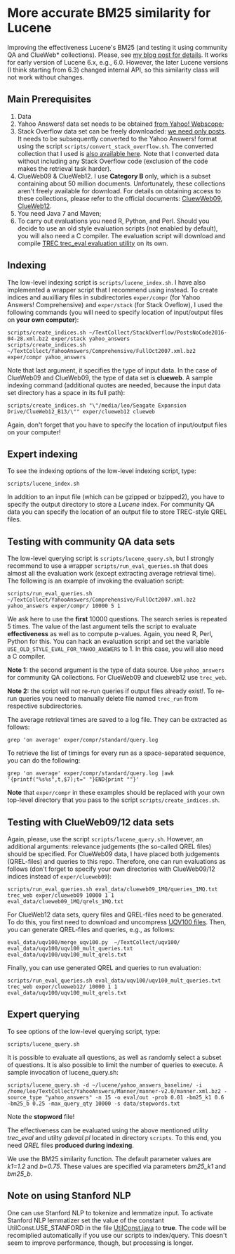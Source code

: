 More accurate BM25 similarity for Lucene
=================
Improving the effectiveness Lucene's BM25 (and testing it using community QA and ClueWeb* collections). Please, see [my blog post for details](http://searchivarius.org/blog/accurate-bm25-similarity-lucene-follow). It works for early version of Lucene 6.x, e.g., 6.0. However, the later Lucene versions (I think starting from 6.3) changed internal API, so this similarity class will not work without changes.

Main Prerequisites
-----------------------

1. Data
 1. Yahoo Answers! data set needs to be obtained [from Yahoo! Webscope](http://webscope.sandbox.yahoo.com/catalog.php?datatype=l);
 2. Stack Overflow data set can be freely downloaded: [we need only posts](https://archive.org/download/stackexchange/stackoverflow.com-Posts.7z). It needs to be subsequently converted to the Yahoo Answers! format using the script ``scripts/convert_stack_overflow.sh``. The converted collection that I used is [also available here](https://s3.amazonaws.com/RemoteDisk/TextCollections/StackExchange/StackOverflow/PostsNoCode2016-04-28.xml.bz2). Note that I converted data without including any Stack Overflow code (exclusion of the code makes the retrieval task harder).
 3. ClueWeb09 & ClueWeb12. I use **Category B** only, which is a subset containing about 50 million documents. Unfortunately, these collections aren't freely available for download. For details on obtaining access to these collections, please refer to the official documents: [CluewWeb09](http://lemurproject.org/clueweb09/index.php#Obtaining), [ClueWeb12](http://lemurproject.org/clueweb12/index.php#Obtaining).
2. You need Java 7 and Maven;
3. To carry out evaluations you need R, Python, and Perl. Should you decide to use an old style evaluation scripts (not enabled by default), you will also need a C compiler. The evaluation script will download and compile [TREC trec_eval evaluation utility](http://trec.nist.gov/trec_eval/) on its own.

Indexing
-----------------------

The low-level indexing script is ``scripts/lucene_index.sh``. I have also implemented a wrapper script that I recommend using instead. To create indices and auxilliary files in subdirectories ``exper/compr`` (for Yahoo Answers! Comprehensive) and ``exper/stack`` (for Stack Oveflow), I used the following commands (you will need to specify location of input/output files on **your own computer**):
```
scripts/create_indices.sh ~/TextCollect/StackOverflow/PostsNoCode2016-04-28.xml.bz2 exper/stack yahoo_answers
scripts/create_indices.sh ~/TextCollect/YahooAnswers/Comprehensive/FullOct2007.xml.bz2 exper/compr yahoo_answers
```
Note that last argument, it specifies the type of input data. In the case of ClueWeb09 and ClueWeb09, the type of data set is **clueweb**. A sample indexing command (additional quotes are needed, because the input data set directory has a space in its full path):
```
scripts/create_indices.sh "\"/media/leo/Seagate Expansion Drive/ClueWeb12_B13/\"" exper/clueweb12 clueweb
```
Again, don't forget that you have to specify the location of input/output files on your computer!

Expert indexing 
------------------------

To see the indexing options of the low-level indexing script, type:
```
scripts/lucene_index.sh
```
In addition to an input file (which can be gzipped or bzipped2), you have to specify the output directory to store a *Lucene* index. For community QA data you can specify the location of an output file to store TREC-style QREL files.


Testing with community QA data sets
-----------------------

The low-level querying script is ``scripts/lucene_query.sh``, but I strongly recommend to use a wrapper ``scripts/run_eval_queries.sh`` that does almost all the evaluation work (except extracting average retrieval time). The following is an example of invoking the evaluation script:
```
scripts/run_eval_queries.sh ~/TextCollect/YahooAnswers/Comprehensive/FullOct2007.xml.bz2 yahoo_answers exper/compr/ 10000 5 1
```
We ask here to use the **first** 10000 questions. The search series is repeated 5 times. The value of the last argument tells the script to evaluate **effectiveness** as well as to compute p-values. Again, you need R, Perl, Python for this. You can hack an evaluation script and set the variable ``USE_OLD_STYLE_EVAL_FOR_YAHOO_ANSWERS`` to 1. In this case, you will also need a C compiler.

**Note 1:** the second argument is the type of data source. Use ``yahoo_answers`` for community QA collections. For ClueWeb09 and clueweb12 use ``trec_web``.

**Note 2:** the script will not re-run queries if output files already exist!. To re-run queries you need to manually delete file named ``trec_run``
from respective subdirectories.

The average retrieval times are saved to a log file. They can be extracted as follows:
```
grep 'on average' exper/compr/standard/query.log
```
To retrieve the list of timings for every run as a space-separated sequence, you can do the following:
```
grep 'on average' exper/compr/standard/query.log |awk '{printf("%s%s",t,$7);t=" "}END{print ""}'
```
**Note** that ``exper/compr`` in these examples should be replaced with your own top-level directory that you pass to the script ``scripts/create_indices.sh``.

Testing with ClueWeb09/12 data sets
-----------------------
Again, please, use the script ``scripts/lucene_query.sh``. However, an additional arguments: relevance judgements (the so-called QREL files) should be specified. For ClueWeb09 data, I have placed both judgements (QREL-files) and queries to this repo. Therefore, one can run evaluations as follows (don't forget to specify your own directories with ClueWeb09/12 indices instead of ``exper/clueweb09``):
```
scripts/run_eval_queries.sh eval_data/clueweb09_1MQ/queries_1MQ.txt trec_web exper/clueweb09 10000 1 1 eval_data/clueweb09_1MQ/qrels_1MQ.txt
```
For ClueWeb12 data sets, query files and QREL-files need to be generated. To do this, you first need to download and uncompress [UQV100 files](https://figshare.com/articles/_/3180694). Then, you can generate QREL-files and queries, e.g., as follows:
```
eval_data/uqv100/merge_uqv100.py  ~/TextCollect/uqv100/ eval_data/uqv100/uqv100_mult_queries.txt eval_data/uqv100/uqv100_mult_qrels.txt
```
Finally, you can use generated QREL and queries to run evaluation:
```
scripts/run_eval_queries.sh eval_data/uqv100/uqv100_mult_queries.txt trec_web exper/clueweb12/ 10000 1 1 eval_data/uqv100/uqv100_mult_qrels.txt 
```

Expert querying
-----------------------

To see options of the low-level querying script, type:
```
scripts/lucene_query.sh
```
It is possible to evaluate all questions, as well as randomly select a subset of questions. It is also possible to limit the number of queries to execute. A sample invocation of lucene_query.sh:
```
scripts/lucene_query.sh -d ~/lucene/yahoo_answers_baseline/ -i /home/leo/TextCollect/YahooAnswers/Manner/manner-v2.0/manner.xml.bz2 -source_type "yahoo_answers" -n 15 -o eval/out -prob 0.01 -bm25_k1 0.6 -bm25_b 0.25 -max_query_qty 10000 -s data/stopwords.txt
```
Note the **stopword** file!

The effectiveness can be evaluated using the above mentioned utility *trec_eval* and utilty *gdeval.pl* located in directory ``scripts``. To this end, you need *QREL* files **produced during indexing**. 

We use the BM25 similarity function. The default parameter values are *k1=1.2* and *b=0.75*. These values are specified via parameters *bm25_k1* and *bm25_b*. 

Note on using Stanford NLP
-----------------------

One can use Stanford NLP to tokenize and lemmatize input. To activate Stanford NLP lemmatizer set the value of the constant UtilConst.USE_STANFORD in the file [UtilConst.java](src/main/java/UtilConst.java#L33) to **true**. The code will be recomiplied automatically if you use our scripts to index/query. This doesn't seem to improve performance, though, but processing is longer.
